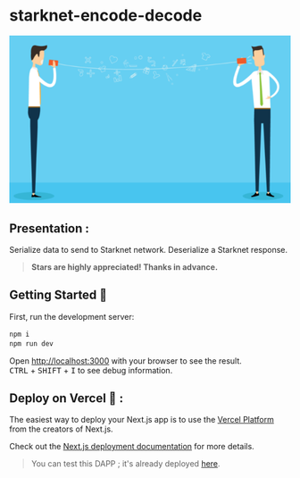 # starknet-encode-decode

<p align="center">
  <img src="./public/Images/enc-dec.png" />
</p>

## Presentation :
Serialize data to send to Starknet network. 
Deserialize a Starknet response.

> **Stars are highly appreciated! Thanks in advance.**

## Getting Started 🚀

First, run the development server:

```bash
npm i
npm run dev
```

Open [http://localhost:3000](http://localhost:3000) with your browser to see the result.  
<kbd>CTRL</kbd> + <kbd>SHIFT</kbd> + <kbd>I</kbd> to see debug information.

## Deploy on Vercel 🎊 :

The easiest way to deploy your Next.js app is to use the [Vercel Platform](https://vercel.com/new?utm_medium=default-template&filter=next.js&utm_source=create-next-app&utm_campaign=create-next-app-readme) from the creators of Next.js.

Check out the [Next.js deployment documentation](https://nextjs.org/docs/deployment) for more details.

> You can test this DAPP ; it's already deployed [here](https://cairo1-js-git-testWalletAccount-philipper26.vercel.app/).
